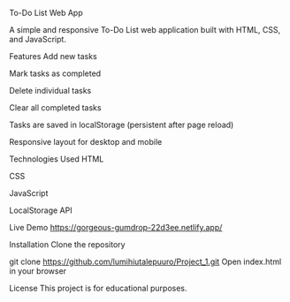 To-Do List Web App

A simple and responsive To-Do List web application built with HTML, CSS, and JavaScript.

Features
Add new tasks

Mark tasks as completed

Delete individual tasks

Clear all completed tasks

Tasks are saved in localStorage (persistent after page reload)

Responsive layout for desktop and mobile

Technologies Used
HTML

CSS

JavaScript

LocalStorage API

Live Demo
https://gorgeous-gumdrop-22d3ee.netlify.app/

Installation
Clone the repository

git clone https://github.com/lumihiutalepuuro/Project_1.git
Open index.html in your browser

License
This project is for educational purposes.